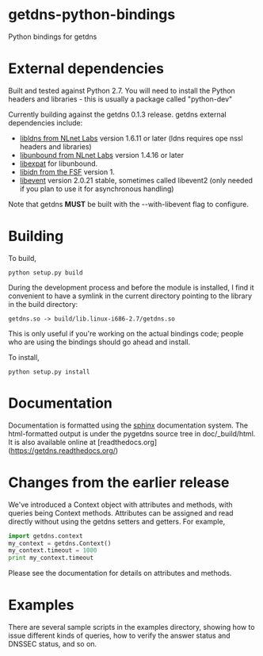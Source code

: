 getdns-python-bindings
======================

Python bindings for getdns

External dependencies
=====================

Built and tested against Python 2.7.  You will need to install
the Python headers and libraries - this is usually a package
called "python-dev"

Currently building against the getdns 0.1.3 release.
getdns external dependencies include:

* [libldns from NLnet Labs](https://www.nlnetlabs.nl/projects/ldns/) version 1.6.11 or later (ldns requires ope
nssl headers and libraries)
* [libunbound from NLnet Labs](http://www.nlnetlabs.nl/projects/unbound/) version 1.4.16 or later
* [libexpat](http://expat.sourceforge.net/) for libunbound.
* [libidn from the FSF](http://www.gnu.org/software/libidn/) version 1.
* [libevent](http://libevent.org) version 2.0.21 stable, sometimes called libevent2 (only needed if you plan to
 use it for asynchronous handling)

Note that getdns **MUST** be built with the --with-libevent flag to
configure.

Building
========
To build, 

```
python setup.py build 
````

During the development process and before the module is installed, I
find it convenient to have a symlink in the current directory pointing
to the library in the build directory:

```
getdns.so -> build/lib.linux-i686-2.7/getdns.so
```

This is only useful if you're working on the actual bindings code;
people who are using the bindings should go ahead and install.

 To install,

```
python setup.py install
````

Documentation
=============

Documentation is formatted using the [sphinx](http://sphinx-doc.org/)
documentation system.  The html-formatted output is under the pygetdns
source tree in doc/_build/html.  It is also available online at [readthedocs.org]
(https://getdns.readthedocs.org/)

Changes from the earlier release
================================

We've introduced a Context object with attributes and methods, with
queries being Context methods.  Attributes can be assigned and read
directly without using the getdns setters and getters.  For example,

```python
import getdns.context
my_context = getdns.Context()
my_context.timeout = 1000
print my_context.timeout
```

Please see the documentation for details on attributes and methods.

Examples
========

There are several sample scripts in the examples directory, showing how to 
issue different kinds of queries, how to verify the answer status and DNSSEC
status, and so on.

